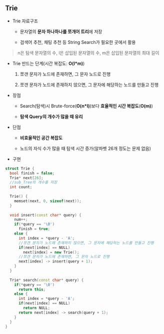## Trie

- Trie 자료구조

  - 문자열의 **문자 하나하나를 쪼개어 트리**에 저장
  
  - 검색어 추천, 채팅 추천 등 String Search가 필요한 곳에서 활용
  
> n은 탐색 문자열의 수, l은 삽입된 문자열의 수, m은 삽입된 문자열의 최대 길이
  
- Trie 만드는 단계(시간 복잡도: **O(l*m)**)

  1. 쪼갠 문자가 노드에 존재하면, 그 문자 노드로 진행
  
  2. 쪼갠 문자가 노드에 존재하지 않으면, 그 문자에 해당하는 노드를 만들고 진행
  
- 장점

  - Search(탐색)시 Brute-force(**O(n*l)**)보다 **효율적인 시간 복잡도**(**O(m)**)
  
  - **탐색 Query의 개수가 많을 때 유리**
    
- 단점

  - **비효율적인 공간 복잡도**
  
  - 노드의 자식 수가 많을 때 탐색 시간 증가(알파벳 26개 정도는 문제 없음)
  
- 구현

```cpp
struct Trie {
  bool finish = false;
  Trie* next[26];
  //sub_Tree의 개수를 저장
  int count;
  
  Trie() {
    memset(next, 0, sizeof(next));
  }
  
  void insert(const char* query) {
    num++;
    if(*query == '\0')
      finish = true;
    else {
      int index = *query - 'A';
      //쪼갠 문자가 노드에 존재하지 않으면, 그 문자에 해당하는 노드를 만들고 진행
      if(next[index] == NULL)
        next[index] = new Trie();
      //쪼갠 문자가 노드에 존재하면, 그 문자 노드로 진행
      next[index] -> insert(query + 1);
    }
  }
  
  Trie* search(const char* query) {
    if(*query == '\0')
      return this;
    else {
      int index = *query - 'A';
      if(next[index] == NULL)
        return NULL;
      return next[index] -> search(query + 1);
    }
  }
}
```
